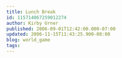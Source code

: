 ```yaml
---
title: Lunch Break
id: 115714067259012274
author: Kirby Urner
published: 2006-09-01T12:42:00.000-07:00
updated: 2006-11-15T11:43:25.900-08:00
blog: world_game
tags: 
---
```


